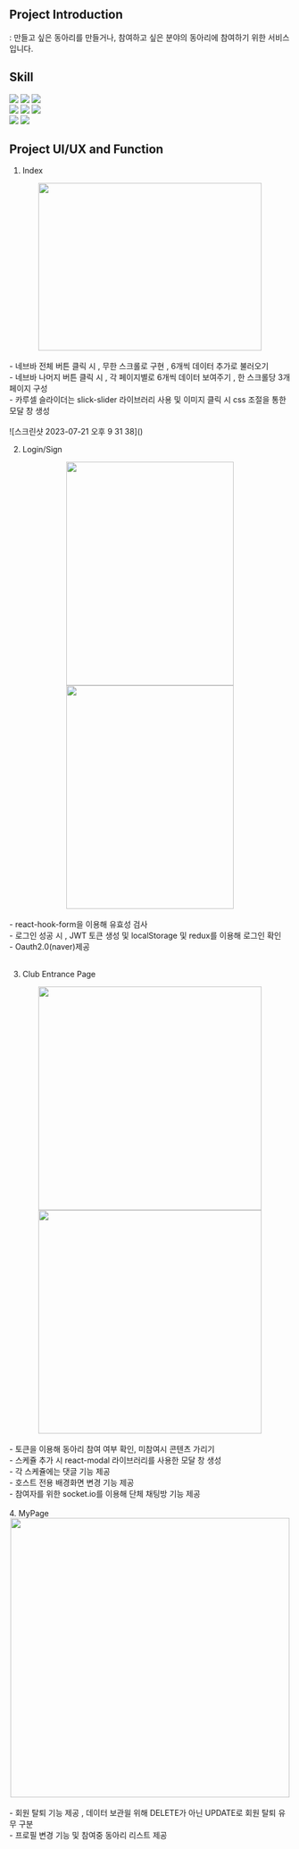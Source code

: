 ## Project Introduction 
: 만들고 싶은 동아리를 만들거나, 참여하고 싶은 분야의 동아리에 참여하기 위한 서비스입니다.


## Skill
<div>
  <img src="https://img.shields.io/badge/html5-E34F26?style=flat&logo=html5&logoColor=white"/>
<img src="https://img.shields.io/badge/css3-1572B6?style=flat&logo=css3&logoColor=white"/>
<img src="https://img.shields.io/badge/javascript-F7DF1E?style=flat&logo=JavaScript&logoColor=white"/>
</div>
<div>
  <img src="https://img.shields.io/badge/TypeScript-3178C6?style=flat&logo=TypeScript&logoColor=white"/>
<img src="https://img.shields.io/badge/nextJs-000000?style=flat&logo=nextdotjs&logoColor=white"/>
 <img src="https://img.shields.io/badge/React-61DAFB?style=flat&logo=react&logoColor=white"/>
</div>
<div>
  <img src="https://img.shields.io/badge/redux-764ABC?style=flat&logo=redux&logoColor=white"/>
  <img src="https://img.shields.io/badge/tailwindcss-06B6D4?style=flat&logo=tailwindcss&logoColor=white"/>
</div>

## Project UI/UX and Function

1. Index
<div align="center">
  <img src="https://github.com/DChanHong/Club_Front/assets/99067250/af0c1d3b-28eb-4e90-a6c6-e1152b6b55e0" width="400" height="300"/>
  
</div>
<br/>
<div>- 네브바 전체 버튼 클릭 시 , 무한 스크롤로 구현 , 6개씩 데이터 추가로 불러오기</div>
<div>- 네브바 나머지 버튼 클릭 시 , 각 페이지별로 6개씩 데이터 보여주기 , 한 스크롤당 3개페이지 구성</div>
<div>- 카루셀 슬라이더는 slick-slider 라이브러리 사용 및 이미지 클릭 시 css 조절을 통한 모달 창 생성</div>
<br/>![스크린샷 2023-07-21 오후 9 31 38]()



2. Login/Sign
<div align="center">
  <img src="https://github.com/DChanHong/Club_Front/assets/99067250/99b0e7c3-1a69-4f57-b52f-0e3cbb116184" width="300" height="400"/>
  <img src="https://github.com/DChanHong/Club_Front/assets/99067250/e4b9913a-4a87-4e24-ae6c-63975fd35c30" width="300" height="400"/>
</div>
<br/>
<div>- react-hook-form을 이용해 유효성 검사</div>
<div>- 로그인 성공 시 , JWT 토큰 생성 및 localStorage 및 redux를 이용해 로그인 확인</div>
<div>- Oauth2.0(naver)제공</div>
<br/>


3. Club Entrance Page
<div align="center">
  <img src="https://github.com/DChanHong/Club_Front/assets/99067250/fc60be43-b990-4285-8082-eca086a4b542" width="400" height="400"/>
  <img src="https://github.com/DChanHong/Club_Front/assets/99067250/2dc06723-cf39-42b4-9fb5-93abbab42326" width="400" height="400"/>
</div>
<br/>
<div>- 토큰을 이용해 동아리 참여 여부 확인, 미참여시 콘텐츠 가리기</div>
<div>- 스케쥴 추가 시 react-modal 라이브러리를 사용한 모달 창 생성</div>
<div>- 각 스케쥴에는 댓글 기능 제공</div>
<div>- 호스트 전용 배경화면 변경 기능 제공</div>
<div>- 참여자를 위한 socket.io를 이용해 단체 채팅방 기능 제공</div>
<br/>
4. MyPage
<div align="center">
  <img src ="https://github.com/DChanHong/Club_Front/assets/99067250/493c4745-fcea-410f-baed-905d8e53fa0c" width="500" heigth="500"/>
</div>
<br/>
<div>- 회원 탈퇴 기능 제공 , 데이터 보관읠 위해 DELETE가 아닌 UPDATE로 회원 탈퇴 유무 구분</div>
<div>- 프로필 변경 기능 및 참여중 동아리 리스트 제공</div>


